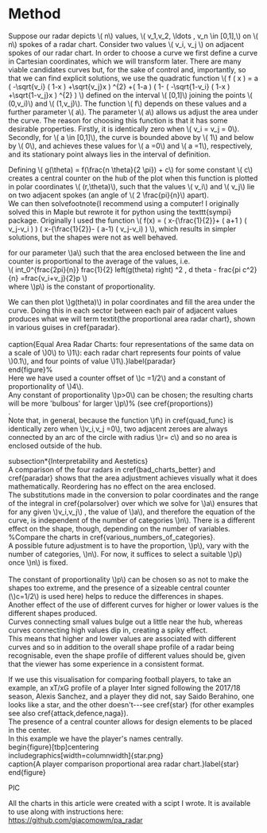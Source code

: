 
# Method



Suppose our radar depicts \\( n\\) values, \\( v_1,v_2, \ldots , v_n \in [0,1],\\) on \\( n\\) spokes of a radar chart. Consider two values \\( v_i, v_j \\) on adjacent spokes of our radar chart. In order to choose a curve we first define a curve in Cartesian coordinates, which we will transform later. There are many viable candidates curves but, for the sake of control and, importantly, so that we can find explicit solutions, we use the quadratic function \\( f ( x ) = a ( -\sqrt{v_i} ( 1-x ) +\sqrt{v_j}x ) ^{2} +( 1-a ) ( 1- ( -\sqrt{1-v_i} ( 1-x ) +\sqrt{1-v_j}x ) ^{2} ) \\) defined on the interval \\( [0,1]\\) joining the points \\( (0,v_i)\\) and \\( (1,v_j)\\). The function \\( f\\) depends on these values and a further parameter \\( a\\). The parameter \\( a\\) allows us adjust the area under the curve. The reason for choosing this function is that it has some desirable properties. Firstly, it is identically zero when \\( v_i = v_j = 0\\). Secondly, for \\( a \in [0,1]\\), the curve is bounded above by \\( 1\\) and below by \\( 0\\), and achieves these values for \\( a =0\\) and \\( a =1\\), respectively, and its stationary point always lies in the interval of definition.



Defining \\( g(\theta) = f(\frac{n \theta}{2 \pi}) + c\\) for some constant \\( c\\) creates a central counter on the hub of the plot when this function is plotted in polar coordinates \\( (r,\theta)\\), such that the values \\( v_i\\) and \\( v_j\\) lie on two adjacent spokes (an angle of \\( 2 \frac{pi}{n}\\) apart).<br>We can then solvefootnote{I recommend using a computer! I originally solved this in Maple but rewrote it for python using the texttt{sympi} package. Originally I used the function \\( f(x) = ( x-{\frac{1}{2}}+ ( a+1 ) ( v_j-v_i ) ) ( x-{\frac{1}{2}}- ( a-1) ( v_j-v_i) ) \\), which results in simpler solutions, but the shapes were not as well behaved.<br>



 for our parameter \\)a\\) such that the area enclosed between the line and counter is proportional to the average of the values, i.e.<br>\\( int_0^{frac{2pi}{n}} frac{1}{2} left(g(theta) right) ^2 , d theta - frac{pi c^2}{n} =frac{v_i+v_j}{2}p \\)<br>where \\)p\\) is the constant of proportionality.



We can then plot \\)g(theta)\\) in polar coordinates and fill the area under the curve. Doing this in each sector between each pair of adjacent values produces what we will term textit{the proportional area radar chart}, shown in various guises in cref{paradar}.<br><br>caption{Equal Area Radar Charts: four representations of the same data on a scale of \\)0\\) to \\)1\\): each radar chart represents four points of value \\)0.1\\), and four points of value \\)1\\).}label{paradar}<br>end{figure}%<br>Here we have used a counter offset of \\)c =1/2\\) and a constant of proportionality of \\)4\\).<br>Any constant of proportionality \\)p&gt;0\\) can be chosen; the resulting charts will be more 'bulbous' for larger \\)p\\)% (see cref{proportions})<br>.<br>Note that, in general, because the function \\)f\\) in cref{quad_func} is identically zero when \\)v_i,v_j =0\\), two adjacent zeroes are always connected by an arc of the circle with radius \\)r= c\\) and so no area is enclosed outside of the hub.



subsection*{Interpretability and Aestetics}<br>A comparison of the four radars in cref{bad_charts_better} and cref{paradar} shows that the area adjustment achieves visually what it does mathematically. Reordering has no effect on the area enclosed.<br>The substitutions made in the conversion to polar coordinates and the range of the integral in cref{polarsolver} over which we solve for \\)a\\) ensures that for any given \\)v_i,v_j\\) , the value of \\)a\\), and therefore the equation of the curve, is independent of the number of categories \\)n\\). There is a different effect on the shape, though, depending on the number of variables.<br>%Compare the charts in cref{various_numbers_of_categories}.<br>A possible future adjustment is to have the proportion, \\)p\\), vary with the number of categories, \\)n\\). For now, it suffices to select a suitable \\)p\\) once \\)n\\) is fixed.<br><br>The constant of proportionality \\)p\\) can be chosen so as not to make the shapes too extreme, and the presence of a sizeable central counter (\\)c=1/2\\) is used here) helps to reduce the differences in shapes.<br>Another effect of the use of different curves for higher or lower values is the different shapes produced.<br>Curves connecting small values bulge out a little near the hub, whereas curves connecting high values dip in, creating a spiky effect.<br>This means that higher and lower values are associated with different curves and so in addition to the overall shape profile of a radar being recognisable, even the shape profile of different values should be, given that the viewer has some experience in a consistent format.



If we use this visualisation for comparing football players, to take an example, an xT/xG profile of a player Inter signed following the 2017/18 season, Alexis Sanchez, and a player they did not, say Saido Berahino, one looks like a star, and the other doesn't---see cref{star} (for other examples see also cref{attack,defence,naga}).<br>The presence of a central counter allows for design elements to be placed in the center.<br>In this example we have the player's names centrally.<br>begin{figure}[tbp]centering<br>includegraphics[width=columnwidth]{star.png}<br>caption{A player comparison proportional area radar chart.}label{star}<br>end{figure}



PIC



All the charts in this article were created with a scipt I wrote. It is available to use along with instructions here: https://github.com/giacomowm/pa_radar
